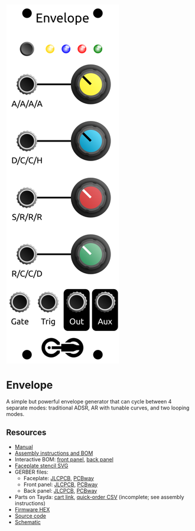 <div class="fm-readme-container">

<img class="fm-readme-module-image" src="docs/images/envelope_faceplate_display.svg" />

<div class="fm-readme-text">

<h1>Envelope</h1>

<p>A simple but powerful envelope generator that can cycle between 4 separate modes: traditional ADSR, AR with tunable curves, and two looping modes.</p>

<h2>Resources</h2>

<ul>
  <li><a href="https://quinnfreedman.github.io/fm-artifacts/Envelope/envelope_manual.pdf">Manual</a></li>
  <li><a href="https://quinnfreedman.github.io/modular/modules/Envelope/docs/assembly_instructions">Assembly instructions and BOM</a></li>
  <li>Interactive BOM: <a href="https://quinnfreedman.github.io/fm-artifacts/Envelope/envelope_pcb_front_interactive_bom.html">front panel</a>, <a href="https://quinnfreedman.github.io/fm-artifacts/Envelope/envelope_pcb_back_interactive_bom.html">back panel</a></li>
  <li><a href="https://quinnfreedman.github.io/fm-artifacts/Envelope/envelope_faceplate.svg">Faceplate stencil SVG</a></li>
  <li>GERBER files:
    <ul>
      <li>Faceplate: <a href="https://quinnfreedman.github.io/fm-artifacts/Envelope/envelope_faceplate_pcb_jlcpcb.zip">JLCPCB</a>, <a href="https://quinnfreedman.github.io/fm-artifacts/Envelope/envelope_faceplate_pcb_pcbway.zip">PCBway</a></li>
      <li>Front panel: <a href="https://quinnfreedman.github.io/fm-artifacts/Envelope/envelope_pcb_front_jlcpcb.zip">JLCPCB</a>, <a href="https://quinnfreedman.github.io/fm-artifacts/Envelope/envelope_pcb_front_pcbway.zip">PCBway</a></li>
      <li>Back panel: <a href="https://quinnfreedman.github.io/fm-artifacts/Envelope/envelope_pcb_back_jlcpcb.zip">JLCPCB</a>, <a href="https://quinnfreedman.github.io/fm-artifacts/Envelope/envelope_pcb_back_pcbway.zip">PCBway</a></li>
    </ul>
  </li>
  <li>Parts on Tayda: <a href="https://www.taydaelectronics.com/savecartpro/index/savenewquote/qid/86940668594">cart link</a>, <a href="https://freemodular.org/modules/Envelope/fm_envelope_tayda_bom.csv">quick-order CSV</a> (incomplete; see assembly instructions)</li>
  <li><a href="https://quinnfreedman.github.io/fm-artifacts/Envelope/fm-envelope.hex">Firmware HEX</a></li>
  <li><a href="https://github.com/QuinnFreedman/modular/tree/main/modules/Envelope">Source code</a></li>
  <li><a href="https://quinnfreedman.github.io/fm-artifacts/Envelope/envelope_schematic.pdf">Schematic</a></li>
</ul>

</div>
</div>
